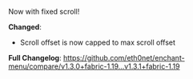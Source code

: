 Now with fixed scroll!

**Changed**:

- Scroll offset is now capped to max scroll offset

**Full Changelog**: https://github.com/eth0net/enchant-menu/compare/v1.3.0+fabric-1.19...v1.3.1+fabric-1.19
